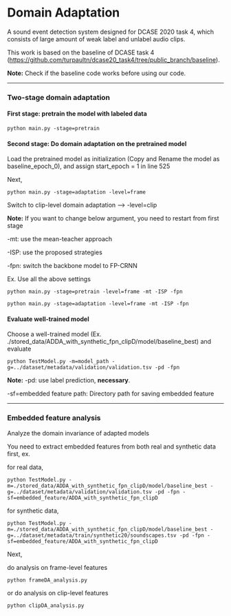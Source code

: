 # Domain Adaptation
A sound event detection system designed for DCASE 2020 task 4, which consists of large amount of weak label and unlabel audio clips.

This work is based on the baseline of DCASE task 4 (https://github.com/turpaultn/dcase20_task4/tree/public_branch/baseline). 

**Note:** Check if the baseline code works before using our code.

-------------------------------
### Two-stage domain adaptation
#### First stage: pretrain the model with labeled data
```
python main.py -stage=pretrain
```
#### Second stage: Do domain adaptation on the pretrained model
Load the pretrained model as initialization (Copy and Rename the model as baseline_epoch_0), and assign start_epoch = 1 in line 525

Next,

```
python main.py -stage=adaptation -level=frame
```
Switch to clip-level domain adaptation --> -level=clip

**Note:**
If you want to change below argument, you need to restart from first stage

-mt: use the mean-teacher approach 

-ISP: use the proposed strategies

-fpn: switch the backbone model to FP-CRNN

Ex. Use all the above settings
```
python main.py -stage=pretrain -level=frame -mt -ISP -fpn

python main.py -stage=adaptation -level=frame -mt -ISP -fpn
```

#### Evaluate well-trained model
Choose a well-trained model (Ex. ./stored_data/ADDA_with_synthetic_fpn_clipD/model/baseline_best) and evaluate

```
python TestModel.py -m=model_path -g=../dataset/metadata/validation/validation.tsv -pd -fpn 
```
**Note:** 
-pd: use label prediction, **necessary**.

-sf=embedded feature path: Directory path for saving embedded feature

-------------------------------
### Embedded feature analysis
Analyze the domain invariance of adapted models 

You need to extract embedded features from both real and synthetic data first, ex.

for real data,
```
python TestModel.py -m=./stored_data/ADDA_with_synthetic_fpn_clipD/model/baseline_best -g=../dataset/metadata/validation/validation.tsv -pd -fpn -sf=embedded_feature/ADDA_with_synthetic_fpn_clipD
```

for synthetic data,
```
python TestModel.py -m=./stored_data/ADDA_with_synthetic_fpn_clipD/model/baseline_best -g=../dataset/metadata/train/synthetic20/soundscapes.tsv -pd -fpn -sf=embedded_feature/ADDA_with_synthetic_fpn_clipD
```

Next,

do analysis on frame-level features
```
python frameDA_analysis.py
```

or do analysis on clip-level features
```
python clipDA_analysis.py
```